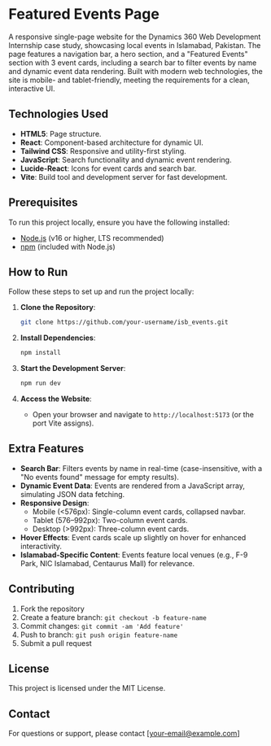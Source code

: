 # Featured Events Page

A responsive single-page website for the Dynamics 360 Web Development Internship case study, showcasing local events in Islamabad, Pakistan. The page features a navigation bar, a hero section, and a "Featured Events" section with 3 event cards, including a search bar to filter events by name and dynamic event data rendering. Built with modern web technologies, the site is mobile- and tablet-friendly, meeting the requirements for a clean, interactive UI.

## Technologies Used
- **HTML5**: Page structure.
- **React**: Component-based architecture for dynamic UI.
- **Tailwind CSS**: Responsive and utility-first styling.
- **JavaScript**: Search functionality and dynamic event rendering.
- **Lucide-React**: Icons for event cards and search bar.
- **Vite**: Build tool and development server for fast development.

## Prerequisites
To run this project locally, ensure you have the following installed:
- [Node.js](https://nodejs.org/) (v16 or higher, LTS recommended)
- [npm](https://www.npmjs.com/) (included with Node.js)

## How to Run
Follow these steps to set up and run the project locally:

1. **Clone the Repository**:
   ```bash
   git clone https://github.com/your-username/isb_events.git
   ```

2. **Install Dependencies**:
   ```bash
   npm install
   ```

3. **Start the Development Server**:
   ```bash
   npm run dev
   ```

4. **Access the Website**:
   - Open your browser and navigate to `http://localhost:5173` (or the port Vite assigns).

## Extra Features
- **Search Bar**: Filters events by name in real-time (case-insensitive, with a "No events found" message for empty results).
- **Dynamic Event Data**: Events are rendered from a JavaScript array, simulating JSON data fetching.
- **Responsive Design**: 
  - Mobile (<576px): Single-column event cards, collapsed navbar.
  - Tablet (576–992px): Two-column event cards.
  - Desktop (>992px): Three-column event cards.
- **Hover Effects**: Event cards scale up slightly on hover for enhanced interactivity.
- **Islamabad-Specific Content**: Events feature local venues (e.g., F-9 Park, NIC Islamabad, Centaurus Mall) for relevance.

## Contributing

1. Fork the repository
2. Create a feature branch: `git checkout -b feature-name`
3. Commit changes: `git commit -am 'Add feature'`
4. Push to branch: `git push origin feature-name`
5. Submit a pull request

## License

This project is licensed under the MIT License.

## Contact

For questions or support, please contact [your-email@example.com]

